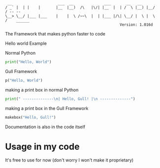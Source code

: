 ````
 __                     ___  __              ___       __   __
/ _` |  | |    |       |__  |__)  /\   |\/| |__  |  | /  \ |__) |__/   / -- --
\__> \__/ |___ |___    |    |  \ /~~\  |  | |___ |/\| \__/ |  \ |  \  /    ______
                                                    Version: 1.016d
````

The Framework that makes python faster to code

Hello world Example

Normal Python
````python
print("Hello, World")
````
Gull Framework
```python
p("Hello, World")
```
making a print box in normal Python
```python
print(" --------------\n| Hello, Gull! |\n --------------")
```
making a print box in the Gull Framework
```python
makebox("Hello, Gull!")
```

Documentation is also in the code itself

# Usage in my code
It's free to use for now (don't worry I won't make it proprietary)
